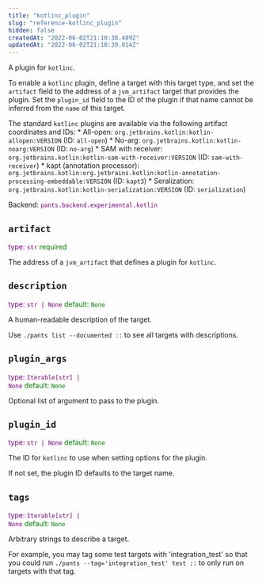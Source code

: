```yaml
---
title: "kotlinc_plugin"
slug: "reference-kotlinc_plugin"
hidden: false
createdAt: "2022-06-02T21:10:38.409Z"
updatedAt: "2022-06-02T21:10:39.014Z"
---
```

A plugin for `kotlinc`.

To enable a `kotlinc` plugin, define a target with this target type, and set the `artifact` field to the address of a `jvm_artifact` target that provides the plugin. Set the `plugin_id` field to the ID of the plugin if that name cannot be inferred from the `name` of this target.

The standard `kotlinc` plugins are available via the following artifact coordinates and IDs: * All-open: `org.jetbrains.kotlin:kotlin-allopen:VERSION` (ID: `all-open`) * No-arg: `org.jetbrains.kotlin:kotlin-noarg:VERSION` (ID: `no-arg`) * SAM with receiver: `org.jetbrains.kotlin:kotlin-sam-with-receiver:VERSION` (ID: `sam-with-receiver`) * kapt (annotation processor): `org.jetbrains.kotlin:org.jetbrains.kotlin:kotlin-annotation-processing-embeddable:VERSION` (ID: `kapt3`) * Seralization: `org.jetbrains.kotlin:kotlin-serialization:VERSION` (ID: `serialization`)

Backend: <span style="color: purple"><code>pants.backend.experimental.kotlin</code></span>

## <code>artifact</code>

<span style="color: purple">type: <code>str</code></span>
<span style="color: green">required</span>

The address of a `jvm_artifact` that defines a plugin for `kotlinc`.

## <code>description</code>

<span style="color: purple">type: <code>str | None</code></span>
<span style="color: green">default: <code>None</code></span>

A human-readable description of the target.

Use `./pants list --documented ::` to see all targets with descriptions.

## <code>plugin_args</code>

<span style="color: purple">type: <code>Iterable[str] | None</code></span>
<span style="color: green">default: <code>None</code></span>

Optional list of argument to pass to the plugin.

## <code>plugin_id</code>

<span style="color: purple">type: <code>str | None</code></span>
<span style="color: green">default: <code>None</code></span>

The ID for `kotlinc` to use when setting options for the plugin.

If not set, the plugin ID defaults to the target name.

## <code>tags</code>

<span style="color: purple">type: <code>Iterable[str] | None</code></span>
<span style="color: green">default: <code>None</code></span>

Arbitrary strings to describe a target.

For example, you may tag some test targets with 'integration_test' so that you could run `./pants --tag='integration_test' test ::` to only run on targets with that tag.